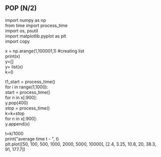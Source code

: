 ## POP (N/2)
import numpy as np <br />
from time import process_time   <br />
import os, psutil  <br />
import matplotlib.pyplot as plt <br />
import copy <br />

x = np.arange(1,100001,1) #creating list <br />
print(x) <br />
y=[] <br />
y= list(x) <br />
k=0 <br />
  
t1_start = process_time() <br />
for i in range(1,1000): <br />
    start = process_time() <br />
    for n in x[:900]: <br />
        y.pop(400) <br />
    stop = process_time() <br />
    k=k+stop <br />
    for n in x[:900]: <br />
        y.append(x) <br />
    
t=k/1000 <br />
print("average time t - ", t) <br />
plt.plot([50, 100, 500, 1000, 2000, 5000, 10000], [2.4, 3.25, 10.8, 20, 38.3, 91, 177.7]) <br />
